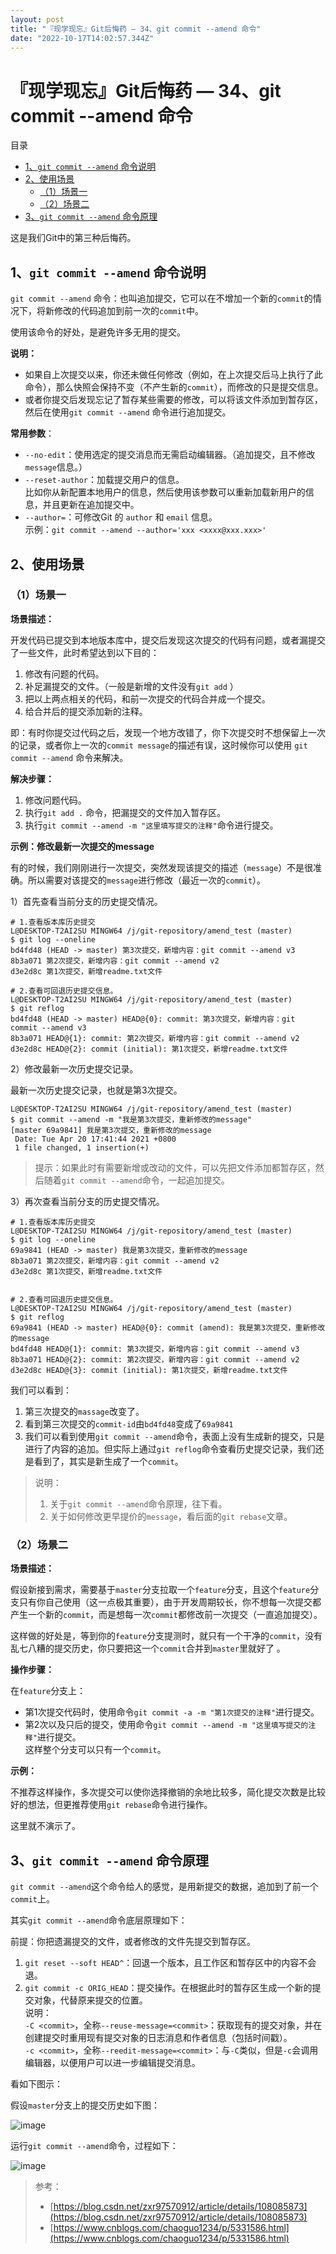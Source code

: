 ```yaml
---
layout: post
title: "『现学现忘』Git后悔药 — 34、git commit --amend 命令"
date: "2022-10-17T14:02:57.344Z"
---
```

『现学现忘』Git后悔药 — 34、git commit --amend 命令
=======================================

目录

*   [1、`git commit --amend` 命令说明](#1git-commit---amend-命令说明)
*   [2、使用场景](#2使用场景)
    *   [（1）场景一](#1场景一)
    *   [（2）场景二](#2场景二)
*   [3、`git commit --amend` 命令原理](#3git-commit---amend-命令原理)

这是我们Git中的第三种后悔药。

1、`git commit --amend` 命令说明
---------------------------

`git commit --amend` 命令：也叫追加提交，它可以在不增加一个新的`commit`的情况下，将新修改的代码追加到前一次的`commit`中。

使用该命令的好处，是避免许多无用的提交。

**说明：**

*   如果自上次提交以来，你还未做任何修改（例如，在上次提交后马上执行了此命令），那么快照会保持不变（不产生新的`commit`），而修改的只是提交信息。
*   或者你提交后发现忘记了暂存某些需要的修改，可以将该文件添加到暂存区，然后在使用`git commit --amend` 命令进行追加提交。

**常用参数**：

*   `--no-edit`：使用选定的提交消息而无需启动编辑器。（追加提交，且不修改`message`信息。）
*   `--reset-author`：加载提交用户的信息。  
    比如你从新配置本地用户的信息，然后使用该参数可以重新加载新用户的信息，并且更新在追加提交中。
*   `--author=`：可修改Git 的 `author` 和 `email` 信息。  
    示例：`git commit --amend --author='xxx <xxxx@xxx.xxx>'`

2、使用场景
------

### （1）场景一

**场景描述：**

开发代码已提交到本地版本库中，提交后发现这次提交的代码有问题，或者漏提交了一些文件，此时希望达到以下目的：

1.  修改有问题的代码。
2.  补足漏提交的文件。（一般是新增的文件没有`git add` ）
3.  把以上两点相关的代码，和前一次提交的代码合并成一个提交。
4.  给合并后的提交添加新的注释。

即：有时你提交过代码之后，发现一个地方改错了，你下次提交时不想保留上一次的记录，或者你上一次的`commit message`的描述有误，这时候你可以使用 `git commit --amend` 命令来解决。

**解决步骤：**

1.  修改问题代码。
2.  执行`git add .` 命令，把漏提交的文件加入暂存区。
3.  执行`git commit --amend -m "这里填写提交的注释"`命令进行提交。

**示例：修改最新一次提交的message**

有的时候，我们刚刚进行一次提交，突然发现该提交的描述（`message`）不是很准确。所以需要对该提交的`message`进行修改（最近一次的`commit`）。

1）首先查看当前分支的历史提交情况。

    # 1.查看版本库历史提交
    L@DESKTOP-T2AI2SU MINGW64 /j/git-repository/amend_test (master)
    $ git log --oneline
    bd4fd48 (HEAD -> master) 第3次提交，新增内容：git commit --amend v3
    8b3a071 第2次提交，新增内容：git commit --amend v2
    d3e2d8c 第1次提交，新增readme.txt文件
    
    # 2.查看可回退历史提交信息。
    L@DESKTOP-T2AI2SU MINGW64 /j/git-repository/amend_test (master)
    $ git reflog
    bd4fd48 (HEAD -> master) HEAD@{0}: commit: 第3次提交，新增内容：git commit --amend v3
    8b3a071 HEAD@{1}: commit: 第2次提交，新增内容：git commit --amend v2
    d3e2d8c HEAD@{2}: commit (initial): 第1次提交，新增readme.txt文件
    

2）修改最新一次历史提交记录。

最新一次历史提交记录，也就是第3次提交。

    L@DESKTOP-T2AI2SU MINGW64 /j/git-repository/amend_test (master)
    $ git commit --amend -m "我是第3次提交，重新修改的message"
    [master 69a9841] 我是第3次提交，重新修改的message
     Date: Tue Apr 20 17:41:44 2021 +0800
     1 file changed, 1 insertion(+)
    

> 提示：如果此时有需要新增或改动的文件，可以先把文件添加都暂存区，然后随着`git commit --amend`命令，一起追加提交。

3）再次查看当前分支的历史提交情况。

    # 1.查看版本库历史提交
    L@DESKTOP-T2AI2SU MINGW64 /j/git-repository/amend_test (master)
    $ git log --oneline
    69a9841 (HEAD -> master) 我是第3次提交，重新修改的message
    8b3a071 第2次提交，新增内容：git commit --amend v2
    d3e2d8c 第1次提交，新增readme.txt文件
    
    
    # 2.查看可回退历史提交信息。
    L@DESKTOP-T2AI2SU MINGW64 /j/git-repository/amend_test (master)
    $ git reflog
    69a9841 (HEAD -> master) HEAD@{0}: commit (amend): 我是第3次提交，重新修改的message
    bd4fd48 HEAD@{1}: commit: 第3次提交，新增内容：git commit --amend v3
    8b3a071 HEAD@{2}: commit: 第2次提交，新增内容：git commit --amend v2
    d3e2d8c HEAD@{3}: commit (initial): 第1次提交，新增readme.txt文件
    

我们可以看到：

1.  第三次提交的`massage`改变了。
2.  看到第三次提交的`commit-id`由`bd4fd48`变成了`69a9841`
3.  我们可以看到使用`git commit --amend`命令，表面上没有生成新的提交，只是进行了内容的追加。但实际上通过`git reflog`命令查看历史提交记录，我们还是看到了，其实是新生成了一个`commit`。

> 说明：
> 
> 1.  关于`git commit --amend`命令原理，往下看。
> 2.  关于如何修改更早提价的`message`，看后面的`git rebase`文章。

### （2）场景二

**场景描述：**

假设新接到需求，需要基于`master`分支拉取一个`feature`分支，且这个`feature`分支只有你自己使用（这一点极其重要），由于开发周期较长，你不想每一次提交都产生一个新的`commit`，而是想每一次`commit`都修改前一次提交（一直追加提交）。

这样做的好处是，等到你的`feature`分支提测时，就只有一个干净的`commit`，没有乱七八糟的提交历史，你只要把这一个`commit`合并到`master`里就好了 。

**操作步骤：**

在`feature`分支上：

*   第1次提交代码时，使用命令`git commit -a -m "第1次提交的注释"`进行提交。
*   第2次以及只后的提交，使用命令`git commit --amend -m "这里填写提交的注释"`进行提交。  
    这样整个分支可以只有一个`commit`。

**示例：**

不推荐这样操作，多次提交可以使你选择撤销的余地比较多，简化提交次数是比较好的想法，但更推荐使用`git rebase`命令进行操作。

这里就不演示了。

3、`git commit --amend` 命令原理
---------------------------

`git commit --amend`这个命令给人的感觉，是用新提交的数据，追加到了前一个`commit`上。

其实`git commit --amend`命令底层原理如下：

前提：你把遗漏提交的文件，或者修改的文件先提交到暂存区。

1.  `git reset --soft HEAD^`：回退一个版本，且工作区和暂存区中的内容不会退。
2.  `git commit -c ORIG_HEAD`：提交操作。在根据此时的暂存区生成一个新的提交对象，代替原来提交的位置。  
    说明：  
    `-C <commit>`，全称`--reuse-message=<commit>`：获取现有的提交对象，并在创建提交时重用现有提交对象的日志消息和作者信息（包括时间戳）。  
    `-c <commit>`，全称`--reedit-message=<commit>`：与`-C`类似，但是`-c`会调用编辑器，以便用户可以进一步编辑提交消息。

看如下图示：

假设`master`分支上的提交历史如下图：

![image](https://img2022.cnblogs.com/blog/909968/202210/909968-20221017110224822-1610694887.png)

运行`git commit --amend`命令，过程如下：

![image](https://img2022.cnblogs.com/blog/909968/202210/909968-20221017110250032-1510551336.png)

> 参考：
> 
> *   [https://blog.csdn.net/zxr97570912/article/details/108085873](https://blog.csdn.net/zxr97570912/article/details/108085873)
> *   [https://www.cnblogs.com/chaoguo1234/p/5331586.html](https://www.cnblogs.com/chaoguo1234/p/5331586.html)